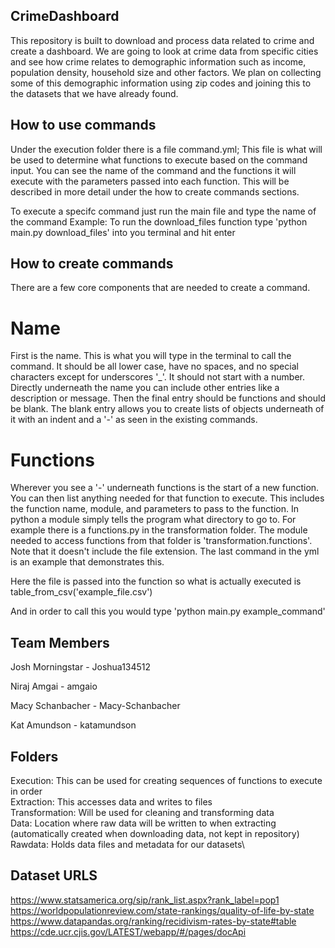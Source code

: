 ## CrimeDashboard

This repository is built to download and process data related to crime and create a dashboard. We are going to look at crime data from specific cities and see how crime relates to demographic information such as income, population density, household size and other factors. We plan on collecting some of this demographic information using zip codes and joining this to the datasets that we have already found. 

## How to use commands
Under the execution folder there is a file command.yml; This file is what will be used to determine what functions to execute based on the command input. You can see the name of the command and the functions it will execute with the parameters passed into each function. This will be described in more detail under the how to create commands sections.

To execute a specifc command just run the main file and type the name of the command
Example: To run the download_files function type 'python main.py download_files' into you terminal and hit enter

## How to create commands
There are a few core components that are needed to create a command.

# Name 
First is the name. This is what you will type in the terminal to call the command. It should be all lower case, have no spaces, and no special characters except for underscores '_'. It should not start with a number. Directly underneath the name you can include other entries like a description or message. Then the final entry should be functions and should be blank. The blank entry allows you to create lists of objects underneath of it with an indent and a '-' as seen in the existing commands.

# Functions
Wherever you see a '-' underneath functions is the start of a new function. You can then list anything needed for that function to execute. This includes the function name, module, and parameters to pass to the function. In python a module simply tells the program what directory to go to. For example there is a functions.py in the transformation folder. The module needed to access functions from that folder is 'transformation.functions'. Note that it doesn't include the file extension. The last command in the yml is an example that demonstrates this.

Here the file is passed into the function so what is actually executed is table_from_csv('example_file.csv')

And in order to call this you would type 'python main.py example_command'
          

## Team Members

Josh Morningstar
    - Joshua134512

Niraj Amgai
    - amgaio

Macy Schanbacher
    - Macy-Schanbacher
    
Kat Amundson
    - katamundson

## Folders

Execution: This can be used for creating sequences of functions to execute in order\
Extraction: This accesses data and writes to files\
Transformation: Will be used for cleaning and transforming data\
Data: Location where raw data will be written to when extracting (automatically created when downloading data, not kept in repository)\
Rawdata: Holds data files and metadata for our datasets\

## Dataset URLS

https://www.statsamerica.org/sip/rank_list.aspx?rank_label=pop1 
https://worldpopulationreview.com/state-rankings/quality-of-life-by-state 
https://www.datapandas.org/ranking/recidivism-rates-by-state#table 
https://cde.ucr.cjis.gov/LATEST/webapp/#/pages/docApi 


